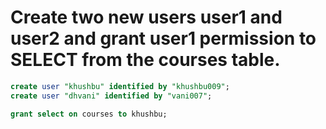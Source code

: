 #  Create two new users user1 and user2 and grant user1 permission to SELECT from the courses table. 

```sql
create user "khushbu" identified by "khushbu009";
create user "dhvani" identified by "vani007";

grant select on courses to khushbu;

```